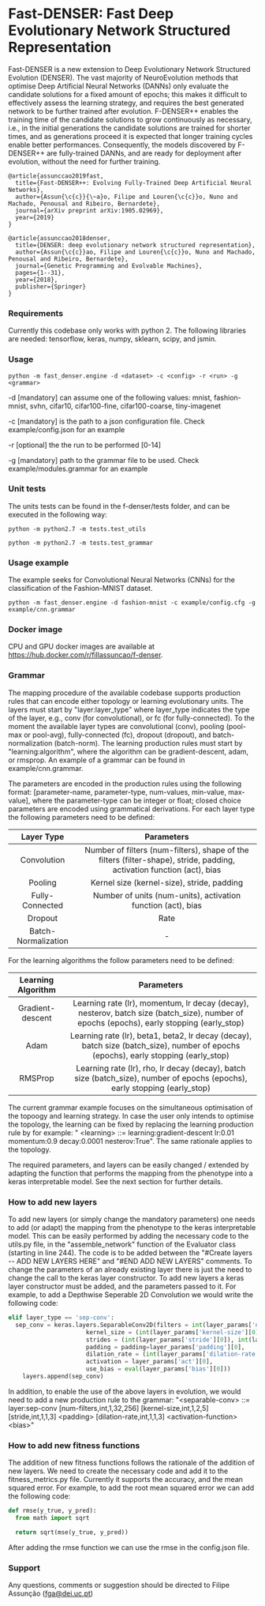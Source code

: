 # Fast-DENSER: Fast Deep Evolutionary Network Structured Representation

Fast-DENSER is a new extension to Deep Evolutionary Network Structured Evolution (DENSER). The vast majority of NeuroEvolution methods that optimise Deep Artificial Neural Networks (DANNs) only evaluate the candidate solutions for a fixed amount of epochs; this makes it difficult to effectively assess the learning strategy, and requires the best generated network to be further trained after evolution. F-DENSER++ enables the training time of the candidate solutions to grow continuously as necessary, i.e., in the initial generations the candidate solutions are trained for shorter times, and as generations proceed it is expected that longer training cycles enable better performances. Consequently, the models discovered by F-DENSER++ are fully-trained DANNs, and are ready for deployment after evolution, without the need for further training. 

```
@article{assunccao2019fast,
  title={Fast-DENSER++: Evolving Fully-Trained Deep Artificial Neural Networks},
  author={Assun{\c{c}}{\~a}o, Filipe and Louren{\c{c}}o, Nuno and Machado, Penousal and Ribeiro, Bernardete},
  journal={arXiv preprint arXiv:1905.02969},
  year={2019}
}

@article{assunccao2018denser,
  title={DENSER: deep evolutionary network structured representation},
  author={Assun{\c{c}}ao, Filipe and Louren{\c{c}}o, Nuno and Machado, Penousal and Ribeiro, Bernardete},
  journal={Genetic Programming and Evolvable Machines},
  pages={1--31},
  year={2018},
  publisher={Springer}
}
```

### Requirements
Currently this codebase only works with python 2. The following libraries are needed: tensorflow, keras, numpy, sklearn, scipy, and jsmin. 

### Usage

`python -m fast_denser.engine -d <dataset> -c <config> -r <run> -g <grammar>`

-d [mandatory] can assume one of the following values: mnist, fashion-mnist, svhn, cifar10, cifar100-fine, cifar100-coarse, tiny-imagenet

-c [mandatory] is the path to a json configuration file. Check example/config.json for an example

-r [optional] the the run to be performed [0-14]

-g [mandatory] path to the grammar file to be used. Check example/modules.grammar for an example


### Unit tests

The units tests can be found in the f-denser/tests folder, and can be executed in the following way:

`python -m python2.7 -m tests.test_utils`

`python -m python2.7 -m tests.test_grammar`

### Usage example

The example seeks for Convolutional Neural Networks (CNNs) for the classification of the Fashion-MNIST dataset.

`python -m fast_denser.engine -d fashion-mnist -c example/config.cfg -g example/cnn.grammar`

### Docker image

CPU and GPU docker images are available at https://hub.docker.com/r/fillassuncao/f-denser.

### Grammar

The mapping procedure of the available codebase supports production rules that can encode either topology or learning evolutionary units. The layers must start by \"layer:layer\_type\" where layer\_type indicates the type of the layer, e.g., conv (for convolutional), or fc (for fully-connected). To the moment the available layer types are convolutional (conv), pooling (pool-max or pool-avg), fully-connected (fc), dropout (dropout), and batch-normalization (batch-norm). The learning production rules must start by \"learning:algorithm\", where the algorithm can be gradient-descent, adam, or rmsprop. An example of a grammar can be found in example/cnn.grammar. 

The parameters are encoded in the production rules using the following format: [parameter-name, parameter-type, num-values, min-value, max-value], where the parameter-type can be integer or float; closed choice parameters are encoded using grammatical derivations. For each layer type the following parameters need to be defined:

|      Layer Type     |                                                       Parameters                                                       |
|:-------------------:|:----------------------------------------------------------------------------------------------------------------------:|
|    Convolution      | Number of filters (num-filters), shape of the filters (filter-shape), stride, padding, activation function (act), bias |
|       Pooling       |                                       Kernel size (kernel-size), stride, padding                                       |
|   Fully-Connected   |                              Number of units (num-units), activation function (act), bias                              |
|       Dropout       |                                                          Rate                                                          |
| Batch-Normalization |                                                            -                                                           |

For the learning algorithms the follow parameters need to be defined:

|      Learning Algorithm |                                                       Parameters                                                                          |
|:-----------------------:|:-----------------------------------------------------------------------------------------------------------------------------------------:|
|    Gradient-descent     | Learning rate (lr), momentum, lr decay (decay), nesterov, batch size (batch_size), number of epochs (epochs), early stopping (early_stop) |
|          Adam           |    Learning rate (lr), beta1, beta2, lr decay (decay), batch size (batch_size), number of epochs (epochs), early stopping (early_stop)    |
|         RMSProp         |        Learning rate (lr), rho, lr decay (decay), batch size (batch_size), number of epochs (epochs), early stopping (early_stop)         |

The current grammar example focuses on the simultaneous optimisation of the topoogy and learning strategy. In case the user only intends to optimise the topology, the learning can be fixed by replacing the learning production rule by for example: \" \<learning\> ::= learning:gradient-descent lr:0.01 momentum:0.9 decay:0.0001 nesterov:True\". The same rationale applies to the topology.

The required parameters, and layers can be easily changed / extended by adapting the function that performs the mapping from the phenotype into a keras interpretable model. See the next section for further details.

### How to add new layers

To add new layers (or simply change the mandatory parameters) one needs to add (or adapt) the mapping from the phenotype to the keras interpretable model. This can be easily performed by adding the necessary code to the utils.py file, in the \"assemble\_network\" function of the Evaluator class (starting in line 244). The code is to be added between the \"#Create layers -- ADD NEW LAYERS HERE\" and \"#END ADD NEW LAYERS\" comments. To change the parameters of an already existing layer there is just the need to change the call to the keras layer constructor. To add new layers a keras layer constructor must be added, and the parameters passed to it. For example, to add a Depthwise Seperable 2D Convolution we would write the following code:
```python
elif layer_type == 'sep-conv':
  sep_conv = keras.layers.SeparableConv2D(filters = int(layer_params['num-filters'][0]),
                      kernel_size = (int(layer_params['kernel-size'][0]), int(layer_params['kernel-size'][0])),
                      strides = (int(layer_params['stride'][0]), int(layer_params['stride'][0])),
                      padding = padding=layer_params['padding'][0],
                      dilation_rate = (int(layer_params['dilation-rate'][0]), int(layer_params['dilation-rate'][0])),
                      activation = layer_params['act'][0], 
                      use_bias = eval(layer_params['bias'][0]))
    layers.append(sep_conv)
```

In addition, to enable the use of the above layers in evolution, we would need to add a new production rule to the grammar: \"\<separable-conv\> ::= layer:sep-conv \[num-filters,int,1,32,256] \[kernel-size,int,1,2,5\] \[stride,int,1,1,3\] \<padding\> \[dilation-rate,int,1,1,3\] \<activation-function\> \<bias\>"


### How to add new fitness functions

The addition of new fitness functions follows the rationale of the addition of new layers. We need to create the necessary code and add it to the fitness\_metrics.py file. Currently it supports the accuracy, and the mean squared error. For example, to add the root mean squared error we can add the following code:
```python
def rmse(y_true, y_pred):
  from math import sqrt

  return sqrt(mse(y_true, y_pred))
```

After adding the rmse function we can use the rmse in the config.json file.


### Support

Any questions, comments or suggestion should be directed to Filipe Assunção ([fga@dei.uc.pt](mailto:fga@dei.uc.pt))
